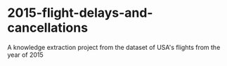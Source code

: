 # 2015-flight-delays-and-cancellations
A knowledge extraction project from the dataset of USA's flights from the year of 2015
